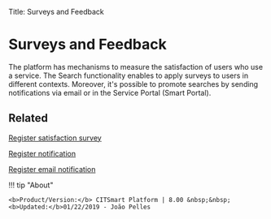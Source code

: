 Title: Surveys and Feedback

# Surveys and Feedback

The platform has mechanisms to measure the satisfaction of users who use a service. The Search functionality enables to apply surveys to users in different contexts. Moreover, it's possible to promote searches by sending notifications via email or in the Service Portal (Smart Portal).

## Related

[Register satisfaction survey][1]

[Register notification][2]

[Register email notification][3]


[1]:/en-us/citsmart-platform-8/processes/portfolio-and-catalog/configuration/register-satisfaction-survey.html
[2]:/en-us/citsmart-platform-8/additional-features/communication-and-notification/notification/use/notification.html
[3]:/en-us/citsmart-platform-8/additional-features/communication-and-notification/email/register-email-notification.html  

!!! tip "About"

    <b>Product/Version:</b> CITSmart Platform | 8.00 &nbsp;&nbsp;
    <b>Updated:</b>01/22/2019 - João Pelles  
	
